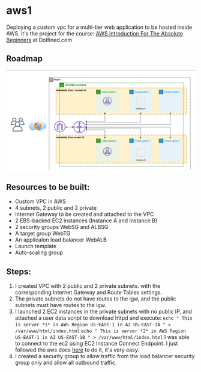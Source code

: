 # aws1
Deploying a custom vpc for a multi-tier web application to be hosted inside AWS. it's the project for the course: [AWS Introduction For The Absolute Beginners](https://www.dolfined.com/courses/arabic-aws-introduction-for-absolute-beginners) at Dolfined.com 


## Roadmap
![](https://github.com/Moka1302/aws1/blob/main/roadmap.png)


## Resources to be built:
- Custom VPC in AWS 
- 4 subnets, 2 public and 2 private
- Internet Gateway to be created and attached to the VPC
- 2 EBS-backed EC2 instances (Instance A and Instance B)
- 2 security groups WebSG and ALBSG
- A target group WebTG
- An applicaIon load balancer WebALB
- Launch template
- Auto-scaling group


## Steps:
1. I created VPC with 2 public and 2 private subnets. with the corresponding Internet Gateway and Route Tables settings.
2. The private subnets do not have routes to the igw, and the public subnets must have routes to the igw.
3. I launched 2 EC2 instances in the private subnets with no public IP, and attached a user data script to download httpd and execute:
`echo " This is server *1* in AWS Region US-EAST-1 in AZ US-EAST-1A " > /var/www/html/index.html`
`echo " This is server *2* in AWS Region US-EAST-1 in AZ US-EAST-1B " > /var/www/html/index.html`
I was able to connect to the ec2 using EC2 Instance Connect Endpoint. I just followed the aws docs [here](https://docs.aws.amazon.com/AWSEC2/latest/UserGuide/connect-with-ec2-instance-connect-endpoint.html) to do it, it's very easy.
4. I created a security group to allow traffic from the load balancer security group only and allow all outbound traffic.

